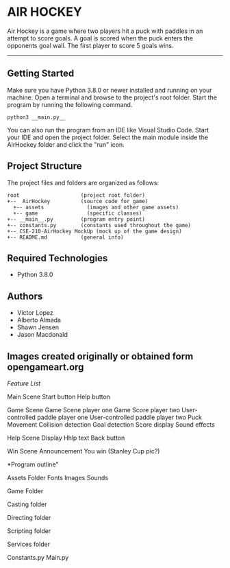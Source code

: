 # AIR HOCKEY
Air Hockey is a game where two players hit a puck with paddles in an attempt to score goals. A goal is scored when the puck enters the opponents goal wall.
The first player to score 5 goals wins.

---
## Getting Started
Make sure you have Python 3.8.0 or newer installed and running on your machine. Open a terminal and browse to the project's root folder. Start the program by running the following command.
```
python3 __main.py__ 
```
You can also run the program from an IDE like Visual Studio Code. Start your IDE and open the project folder. Select the main module inside the AirHockey folder and click the "run" icon.

## Project Structure
The project files and folders are organized as follows:
```
root                    (project root folder)
+--  AirHockey          (source code for game)
  +-- assets              (images and other game assets)
  +-- game                (specific classes)
+-- __main__.py         (program entry point)
+-- constants.py        (constants used throughout the game)
+-- CSE-210-AirHockey MockUp (mock up of the game design)
+-- README.md           (general info)
```

## Required Technologies
* Python 3.8.0

## Authors
* Victor Lopez
* Alberto Almada
* Shawn Jensen
* Jason Macdonald

## Images created originally or obtained form opengameart.org

*Feature List*

Main Scene
  Start button
  Help button

Game Scene
  Game Scene player one
  Game Score player two
  User-controlled paddle player one
  User-controlled paddle player two
  Puck Movement
  Collision detection
  Goal detection
  Score display
  Sound effects

Help Scene
  Display Hhlp text
  Back button

Win Scene
  Announcement
  You win (Stanley Cup pic?)

*Program outline"

Assets Folder
  Fonts
  Images 
  Sounds

Game Folder

  Casting folder

  Directing folder 

  Scripting folder 

  Services folder 

Constants.py
Main.py
